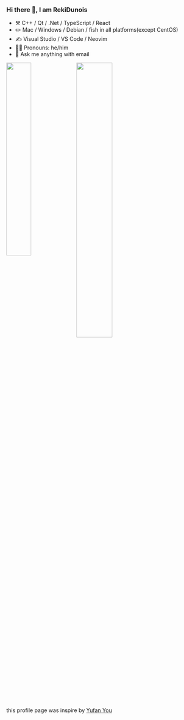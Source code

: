 ### Hi there 👋, I am RekiDunois

- ⚒️ C++ / Qt / .Net / TypeScript / React
- ✏️ Mac / Windows / Debian / fish in all platforms(except CentOS) 
- ✍️ Visual Studio / VS Code / Neovim
- 👨‍🦲 Pronouns: he/him
- 📢 Ask me anything with email

<p>
  <a href="https://github.com/RekiDunois">
    <img style="width:36%;" align="left" src="https://github-readme-stats-rouge-tau.vercel.app/api/top-langs/?username=RekiDunois&layout=compact&hide=html,php&theme=tokyonight"/>
  </a>
  <a href="https://github.com/RekiDunois?tab=repositories">
    <img style="width:43%" src="https://github-readme-stats.vercel.app/api?username=RekiDunois&show_icons=true&theme=tokyonight"/>
  </a>
  </div>
</p>

this profile page was inspire by [Yufan You](https://github.com/ouuan)
